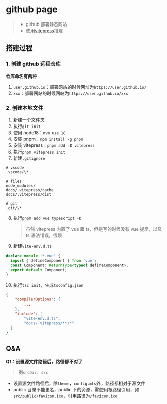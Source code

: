 # github page

> - github 部署静态网站
> - 使用[vitepress](https://vitepress.dev/zh/guide/getting-started)搭建

## 搭建过程

### 1. 创建 github 远程仓库

**仓库命名有两种**

1. `user.github.io`：部署网站的时候网址为`https://user.github.io/`
2. `xxx`：部署网站的时候网站为`https://user.github.io/xxx`

### 2. 创建本地文件

1. 新建一个文件夹
2. 执行`git init`
3. 使用 node18：`nvm use 18`
4. 安装 pnpm：`npm install -g pnpm`
5. 安装 vitepress：`pnpm add -D vitepress`
6. 执行`pnpm vitepress init`
7. 新建`.gitignore`

```text
# vscode
.vscode/\*

# files
node_modules/
docs/.vitepress/cache
docs/.vitepress/dist

# git
.git/\*
```

8. 执行`pnpm add vue typescript -D`
   > 虽然 vitepress 内置了 vue 跟 ts，但是写的时候没有 vue 提示，以及 ts 语法错误，很烦
9. 新建`vite-env.d.ts`

```typescript
declare module '*.vue' {
  import { defineComponent } from 'vue';
  const Component: ReturnType<typeof defineComponent>;
  export default Component;
}
```

10. 执行`tsc init`，生成`tsconfig.json`

```json
{
    "compilerOptions": {
        ...
    },
    "include": [
        "vite-env.d.ts",
        "docs/.vitepress/**/*"
  ]
}
```

## Q&A

**Q1：设置源文件路径后，路径都不对了**

> 例`srcDir: src`

- 设置源文件路径后，除`theme`，`config.mts`外，路径都相对于源文件
- public 目录不能更名，public 下的资源，需使用根路径引用，如`src/public/favicon.ico`，引用路径为`/favicon.ico`
